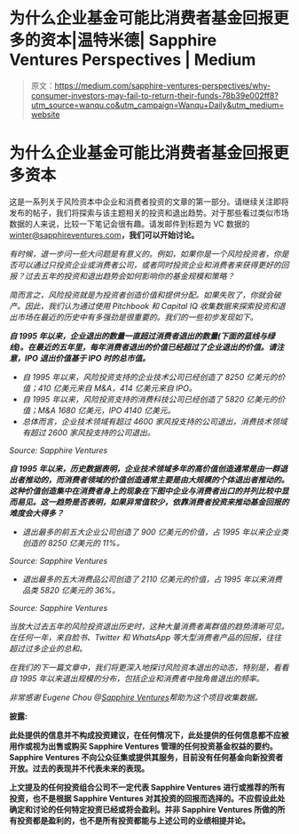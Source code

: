 # 为什么企业基金可能比消费者基金回报更多的资本|温特米德| Sapphire Ventures Perspectives | Medium

> 原文：<https://medium.com/sapphire-ventures-perspectives/why-consumer-investors-may-fail-to-return-their-funds-78b39e002ff8?utm_source=wanqu.co&utm_campaign=Wanqu+Daily&utm_medium=website>

# 为什么企业基金可能比消费者基金回报更多资本

这是一系列关于风险资本中企业和消费者投资的文章的第一部分。请继续关注即将发布的帖子，我们将探索与该主题相关的投资和退出趋势。对于那些看过类似市场数据的人来说，比较一下笔记会很有趣。请发邮件到标题为 VC 数据的 winter@sapphireventures.com[](mailto:winter@sapphireventures.com)**，我们可以开始讨论。**

*有时候，退一步问一些大问题是有意义的。例如，如果你是一个风险投资者，你是否可以通过只投资企业或消费者公司，或者同时投资企业和消费者来获得更好的回报？过去五年的投资和退出趋势会如何影响你的基金规模和策略？*

*简而言之，风险投资就是为投资者创造价值和提供分配。如果失败了，你就会破产。因此，我们认为通过使用 Pitchbook 和 Capital IQ 收集数据来探索投资和退出市场在最近的历史中有多强劲是很重要的。我们的一些初步发现如下。*

***自 1995 年以来，企业退出的数量一直超过消费者退出的数量(下面的蓝线与绿线)。在最近的五年里，每年消费者退出的价值已经超过了企业退出的价值。请注意，IPO 退出价值基于 IPO 时的总市值。***

*   *自 1995 年以来，风险投资支持的企业技术公司已经创造了 8250 亿美元的价值；410 亿美元来自 M&A，414 亿美元来自 IPO。*
*   *自 1995 年以来，风险投资支持的消费科技公司已经创造了 5820 亿美元的价值；M&A 1680 亿美元，IPO 4140 亿美元。*
*   *总体而言，企业技术领域有超过 4600 家风投支持的公司退出，消费技术领域有超过 2600 家风投支持的公司退出。*



*Source: Sapphire Ventures*



***自 1995 年以来，历史数据表明，企业技术领域多年的高价值创造通常是由一群退出者推动的，而消费者领域的价值创造通常主要是由大规模的个体退出者推动的。这种价值创造集中在消费者身上的现象在下图中企业与消费者出口的并列比较中显而易见。这一趋势是否表明，如果异常值较少，依靠消费者投资来推动基金回报的难度会大得多？***

*   *退出最多的前五大企业公司创造了 900 亿美元的价值，占 1995 年以来企业类创造的 8250 亿美元的 11%。*



*Source: Sapphire Ventures*



*   *退出最多的五大消费品公司创造了 2110 亿美元的价值，占 1995 年以来消费品类 5820 亿美元的 36%。*



*Source: Sapphire Ventures*



*当放大过去五年的风险投资退出历史时，这种大量消费者离群值的趋势清晰可见。在任何一年，来自脸书、Twitter 和 WhatsApp 等大型消费者产品的回报，往往超过过多企业的总和。*



*在我们的下一篇文章中，我们将更深入地探讨风险资本退出的动态，特别是，看看自 1995 年以来退出规模的分布，包括企业和消费者中独角兽退出的频率。*

*非常感谢 Eugene Chou @[Sapphire Ventures](https://medium.com/u/a6b25747936b?source=post_page-----78b39e002ff8--------------------------------)帮助为这个项目收集数据。*



**披露:**

**此处提供的信息并不构成投资建议，在任何情况下，此处提供的任何信息都不应被用作或视为出售或购买 Sapphire Ventures 管理的任何投资基金权益的要约。Sapphire Ventures 不向公众征集或提供其服务，目前没有任何基金向新投资者开放。过去的表现并不代表未来的表现。**

**上文提及的任何投资组合公司不一定代表 Sapphire Ventures 进行或推荐的所有投资，也不是根据 Sapphire Ventures 对其投资的回报而选择的。不应假设此处确定和讨论的任何特定投资已经或将会盈利。并非 Sapphire Ventures 所做的所有投资都是盈利的，也不是所有投资都能与上述公司的业绩相提并论。**